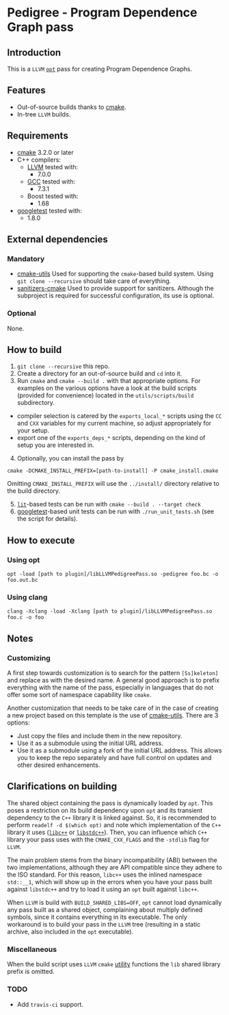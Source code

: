 # Pedigree - Program Dependence Graph pass

## Introduction

This is a `LLVM` [`opt`][1] pass for creating Program Dependence Graphs.

## Features

-   Out-of-source builds thanks to [cmake][2].
-   In-tree `LLVM` builds.

## Requirements

-   [cmake][2] 3.2.0 or later
-   C++ compilers:
    -   [LLVM][3]
      tested with:
        -   7.0.0
    -   [GCC][4]
      tested with:
        -   7.3.1
    -   Boost
      tested with:
        -   1.68
-   [googletest][6]
  tested with:
    -   1.8.0

## External dependencies

### Mandatory

-   [cmake-utils][9]
  Used for supporting the `cmake`-based build system. Using `git clone --recursive` should take care of everything.
-   [sanitizers-cmake][12]
  Used to provide support for sanitizers. Although the subproject is required for successful configuration, its use is
  optional.

### Optional

None.

## How to build

1.  `git clone --recursive` this repo.
2.  Create a directory for an out-of-source build and `cd` into it.
3.  Run `cmake` and `cmake --build .` with that appropriate options.
For examples on the various options have a look at the build scripts (provided for convenience) located in the
`utils/scripts/build` subdirectory.

-   compiler selection is catered by the `exports_local_*` scripts using the `CC` and `CXX` variables for my current
  machine, so adjust appropriately for your setup.
-   export one of the `exports_deps_*` scripts, depending on the kind of setup you are interested in.

  4.  Optionally, you can install the pass by

  `cmake -DCMAKE_INSTALL_PREFIX=[path-to-install] -P cmake_install.cmake`

  Omitting `CMAKE_INSTALL_PREFIX` will use the `../install/` directory relative to the build directory.

  5.  [`lit`][7]-based tests can be run with `cmake --build . --target check`
  6.  [googletest][6]-based unit tests can be run with `./run_unit_tests.sh` (see the script for details).

## How to execute

### Using opt

`opt -load [path to plugin]/libLLVMPedigreePass.so -pedigree foo.bc -o foo.out.bc`

### Using clang

`clang -Xclang -load -Xclang [path to plugin]/libLLVMPedigreePass.so foo.c -o foo`

## Notes

### Customizing

A first step towards customization is to search for the pattern `[Ss]keleton]` and replace as with the desired name. A
general good approach is to prefix everything with the name of the pass, especially in languages that do not offer some
sort of namespace capability like `cmake`.

Another customization that needs to be take care of in the case of creating a new project based on this template is the
use of [cmake-utils][9]. There are 3 options:

-   Just copy the files and include them in the new repository.
-   Use it as a submodule using the initial URL address.
-   Use it as a submodule using a fork of the initial URL address. This allows you to keep the repo separately and have
  full control on updates and other desired enhancements.

## Clarifications on building

The shared object containing the pass is dynamically loaded by `opt`. This poses a restriction on its build dependency
upon `opt` and its transient dependency to the `C++` library it is linked against. So, it is recommended to perform
`readelf -d $(which opt)` and note which implementation of the `C++` library it uses
([`libc++`][10] or [`libstdc++`][11]). Then, you can influence which `C++` library your pass uses with the
`CMAKE_CXX_FLAGS` and the `-stdlib` flag for `LLVM`.

The main problem stems from the binary incompatibility (ABI) between the two implementations, although they are API
compatible since they adhere to the ISO standard. For this reason, `libc++` uses the inlined namespace `std::__1`, which
will show up in the errors when you have your pass built against `libstdc++` and try to load it using an `opt` built
against `libc++`.

When `LLVM` is build with `BUILD_SHARED_LIBS=OFF`, `opt` cannot load dynamically any pass built as a shared object,
complaining about multiply defined symbols, since it contains everything in its executable. The only workaround is to
build your pass in the `LLVM` tree (resulting in a static archive, also included in the `opt` executable).

### Miscellaneous

When the build script uses `LLVM` `cmake` [utility][8] functions the `lib` shared library prefix is omitted.

### TODO

-   Add `travis-ci` support.

  [1]: http://llvm.org/docs/WritingAnLLVMPass.html

  [2]: https://cmake.org

  [3]: http://www.llvm.org

  [4]: https://gcc.gnu.org

  [6]: https://github.com/google/googletest

  [7]: https://llvm.org/docs/CommandGuide/lit.html

  [8]: http://llvm.org/docs/CMake.html#cmake-out-of-source-pass

  [9]: https://github.com/compor/cmake-utils

  [10]: https://libcxx.llvm.org/docs/

  [11]: https://gcc.gnu.org/wiki/Libstdc++

  [12]: https://github.com/arsenm/sanitizers-cmake
